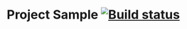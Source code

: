 
# Project Sample [![Build status](https://ci.appveyor.com/api/projects/status/9ytj8o05flqk2wwg?svg=true)](https://ci.appveyor.com/project/ElenaLilu/api-tests)
